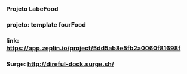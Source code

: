 ### Projeto LabeFood

### projeto: template fourFood 

### link: https://app.zeplin.io/project/5dd5ab8e5fb2a0060f81698f

### Surge: http://direful-dock.surge.sh/

